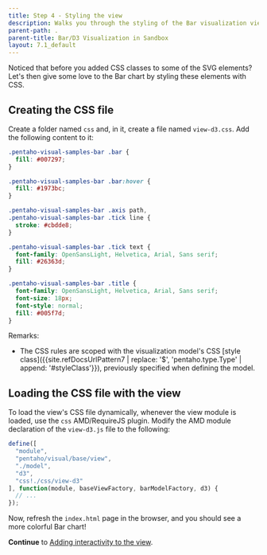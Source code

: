 ```yaml
---
title: Step 4 - Styling the view
description: Walks you through the styling of the Bar visualization view.
parent-path: .
parent-title: Bar/D3 Visualization in Sandbox
layout: 7.1_default
---
```


Noticed that before you added CSS classes to some of the SVG elements? 
Let's then give some love to the Bar chart by styling these elements with CSS.

## Creating the CSS file

Create a folder named `css` and, in it, create a file named `view-d3.css`. Add the following content to it:

```css
.pentaho-visual-samples-bar .bar {
  fill: #007297;
}

.pentaho-visual-samples-bar .bar:hover {
  fill: #1973bc;
}

.pentaho-visual-samples-bar .axis path,
.pentaho-visual-samples-bar .tick line {
  stroke: #cbdde8;
}

.pentaho-visual-samples-bar .tick text {
  font-family: OpenSansLight, Helvetica, Arial, Sans serif;
  fill: #26363d;
}

.pentaho-visual-samples-bar .title {
  font-family: OpenSansLight, Helvetica, Arial, Sans serif;
  font-size: 18px;
  font-style: normal;
  fill: #005f7d;
}
```

Remarks:
  - The CSS rules are scoped with the visualization model's
    CSS [style class]({{site.refDocsUrlPattern7 | replace: '$', 'pentaho.type.Type' | append: '#styleClass'}}), 
    previously specified when defining the model.

## Loading the CSS file with the view

To load the view's CSS file dynamically, whenever the view module is loaded, use the `css` AMD/RequireJS plugin.
Modify the AMD module declaration of the `view-d3.js` file to the following:

```js
define([
  "module",
  "pentaho/visual/base/view",
  "./model",
  "d3",
  "css!./css/view-d3"
], function(module, baseViewFactory, barModelFactory, d3) {
  // ...
});
```

Now, refresh the `index.html` page in the browser, and you should see a more colorful Bar chart!

**Continue** to [Adding interactivity to the view](step5-view-interactivity).
